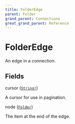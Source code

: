 ```yaml
---
title: FolderEdge
parent: Folder
grand_parent: Connections
great_grand_parent: Reference
---
```


# FolderEdge

An edge in a connection.

## Fields

<div class="field-entry ">
  <span id="cursor" class="field-name anchored">cursor (<code><a href="/docs/reference/scalar/string">String!</a></code>)</span>

  <div class="description-wrapper">
   <p>A cursor for use in pagination.</p>

  </div>
</div>

<div class="field-entry ">
  <span id="node" class="field-name anchored">node (<code><a href="/docs/reference/object/folder">Folder</a></code>)</span>

  <div class="description-wrapper">
   <p>The item at the end of the edge.</p>

  </div>
</div>

